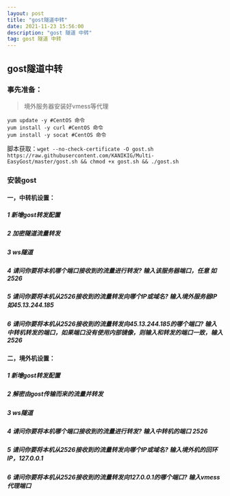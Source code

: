 ```yaml
---
layout: post
title: "gost隧道中转"
date: 2021-11-23 15:56:00
description: "gost 隧道 中转"
tag: gost 隧道 中转
---
```


## gost隧道中转
### 事先准备：
> 境外服务器安装好vmess等代理

```shell
yum update -y #CentOS 命令
yum install -y curl #CentOS 命令
yum install -y socat #CentOS 命令
```

脚本获取：`wget --no-check-certificate -O gost.sh https://raw.githubusercontent.com/KANIKIG/Multi-EasyGost/master/gost.sh && chmod +x gost.sh && ./gost.sh`

### 安装gost

#### 一，中转机设置：
##### 1 新增gost转发配置
##### 2 加密隧道流量转发
##### 3 ws隧道
##### 4 请问你要将本机哪个端口接收到的流量进行转发? 输入该服务器端口，任意 如2526
##### 5 请问你要将本机从2526接收到的流量转发向哪个IP或域名? 输入境外服务器IP 如45.13.244.185
##### 6 请问你要将本机从2526接收到的流量转发向45.13.244.185的哪个端口? 输入中转机转发的端口，如果端口没有使用内部镜像，**则输入和转发的端口一致**，输入2526

#### 二，境外机设置：
##### 1 新增gost转发配置
##### 2 解密由gost传输而来的流量并转发
##### 3 ws隧道
##### 4 请问你要将本机哪个端口接收到的流量进行转发? 输入中转机的端口 2526
##### 5 请问你要将本机从2526接收到的流量转发向哪个IP或域名? 输入境外机的回环IP，**_127.0.0.1_**
##### 6 请问你要将本机从2526接收到的流量转发向127.0.0.1的哪个端口? **_输入vmess代理端口_**
